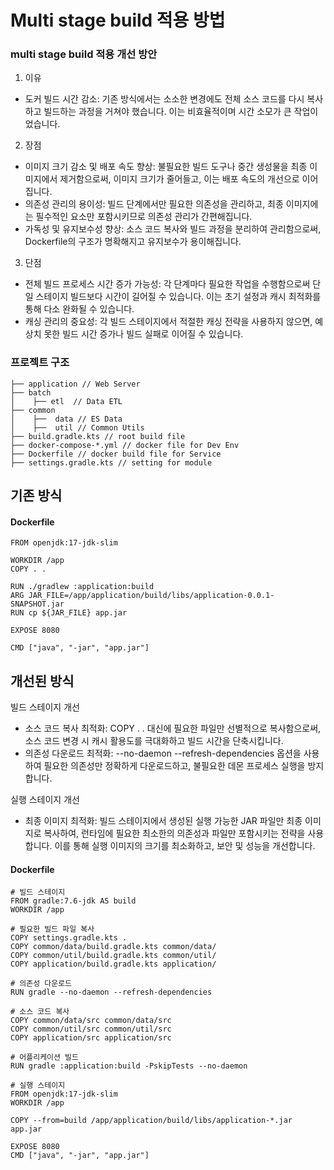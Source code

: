 
# Multi stage build 적용 방법 

### multi stage build 적용 개선 방안

1) 이유 
 - 도커 빌드 시간 감소: 기존 방식에서는 소소한 변경에도 전체 소스 코드를 다시 복사하고 빌드하는 과정을 거쳐야 했습니다. 이는 비효율적이며 시간 소모가 큰 작업이었습니다.

2) 장점 
- 이미지 크기 감소 및 배포 속도 향상: 불필요한 빌드 도구나 중간 생성물을 최종 이미지에서 제거함으로써, 이미지 크기가 줄어들고, 이는 배포 속도의 개선으로 이어집니다.
- 의존성 관리의 용이성: 빌드 단계에서만 필요한 의존성을 관리하고, 최종 이미지에는 필수적인 요소만 포함시키므로 의존성 관리가 간편해집니다.
- 가독성 및 유지보수성 향상: 소스 코드 복사와 빌드 과정을 분리하여 관리함으로써, Dockerfile의 구조가 명확해지고 유지보수가 용이해집니다.

3) 단점 
- 전체 빌드 프로세스 시간 증가 가능성: 각 단계마다 필요한 작업을 수행함으로써 단일 스테이지 빌드보다 시간이 길어질 수 있습니다. 이는 초기 설정과 캐시 최적화를 통해 다소 완화될 수 있습니다.
- 캐싱 관리의 중요성: 각 빌드 스테이지에서 적절한 캐싱 전략을 사용하지 않으면, 예상치 못한 빌드 시간 증가나 빌드 실패로 이어질 수 있습니다.



### 프로젝트 구조
```
├── application // Web Server
├── batch
│    ├── etl  // Data ETL
├── common
│    ├──  data // ES Data
│    ├──  util // Common Utils
├── build.gradle.kts // root build file 
├── docker-compose-*.yml // docker file for Dev Env
├── Dockerfile // docker build file for Service 
├── settings.gradle.kts // setting for module 
```

## 기존 방식
#### Dockerfile
```
FROM openjdk:17-jdk-slim

WORKDIR /app
COPY . .

RUN ./gradlew :application:build
ARG JAR_FILE=/app/application/build/libs/application-0.0.1-SNAPSHOT.jar
RUN cp ${JAR_FILE} app.jar

EXPOSE 8080

CMD ["java", "-jar", "app.jar"]
```



## 개선된 방식 

빌드 스테이지 개선
- 소스 코드 복사 최적화: COPY . . 대신에 필요한 파일만 선별적으로 복사함으로써, 소스 코드 변경 시 캐시 활용도를 극대화하고 빌드 시간을 단축시킵니다.
- 의존성 다운로드 최적화: --no-daemon --refresh-dependencies 옵션을 사용하여 필요한 의존성만 정확하게 다운로드하고, 불필요한 데몬 프로세스 실행을 방지합니다.

실행 스테이지 개선
- 최종 이미지 최적화: 빌드 스테이지에서 생성된 실행 가능한 JAR 파일만 최종 이미지로 복사하여, 런타임에 필요한 최소한의 의존성과 파일만 포함시키는 전략을 사용합니다. 이를 통해 실행 이미지의 크기를 최소화하고, 보안 및 성능을 개선합니다.

#### Dockerfile
```
# 빌드 스테이지
FROM gradle:7.6-jdk AS build
WORKDIR /app

# 필요한 빌드 파일 복사
COPY settings.gradle.kts .
COPY common/data/build.gradle.kts common/data/
COPY common/util/build.gradle.kts common/util/
COPY application/build.gradle.kts application/

# 의존성 다운로드
RUN gradle --no-daemon --refresh-dependencies

# 소스 코드 복사
COPY common/data/src common/data/src
COPY common/util/src common/util/src
COPY application/src application/src

# 어플리케이션 빌드
RUN gradle :application:build -PskipTests --no-daemon

# 실행 스테이지
FROM openjdk:17-jdk-slim
WORKDIR /app

COPY --from=build /app/application/build/libs/application-*.jar app.jar

EXPOSE 8080
CMD ["java", "-jar", "app.jar"]
```